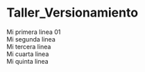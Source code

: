 # Taller_Versionamiento
Mi primera linea 01\
Mi segunda linea\
Mi tercera linea\
Mi cuarta linea\
Mi quinta linea
